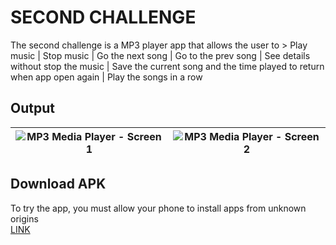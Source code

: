 # SECOND CHALLENGE
The second challenge is a MP3 player app that allows the user to > Play music | Stop music | Go the next song | Go to the prev song | 
See details without stop the music | Save the current song and the time played to return when app open again | Play the songs in a row

## Output 
![MP3 Media Player - Screen 1](https://res.cloudinary.com/duslwidi8/image/upload/v1642168174/Screenshot_20220114-084122_MP3_Player_y8hhoj.jpg) | ![MP3 Media Player - Screen 2](https://res.cloudinary.com/duslwidi8/image/upload/v1642168175/Screenshot_20220114-084126_MP3_Player_w9utys.jpg)
:-------------------------:|:-------------------------:

## Download APK
To try the app, you must allow your phone to install apps from unknown origins<br/>
[LINK](https://drive.google.com/file/d/1f_gGDw4nGJxbMB7dXlFHuATu9Q8oqPZ9/view?usp=sharing)
